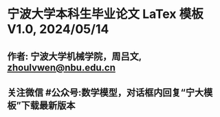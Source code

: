 # 宁波大学本科生毕业论文 LaTex 模板 V1.0, 2024/05/14

## 作者: 宁波大学机械学院，周吕文, zhoulvwen@nbu.edu.cn
## 关注微信 #公众号:数学模型，对话框内回复“宁大模板”下载最新版本
